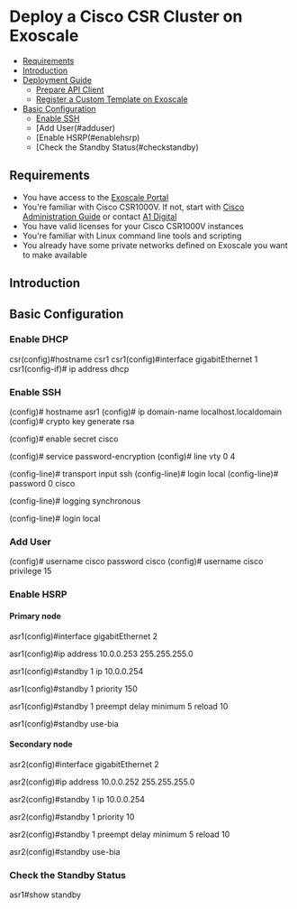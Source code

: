 # Deploy a Cisco CSR Cluster on Exoscale

* [Requirements](#requirements)
* [Introduction](#introduction)
* [Deployment Guide](#deployment)
	- [Prepare API Client](#prepareapiclient)
	- [Register a Custom Template on Exoscale](#registertemplate)
* [Basic Configuration](#basicconfig)
	- [Enable SSH](#enablessh)
	- [Add User(#adduser)
	- [Enable HSRP(#enablehsrp)
	- [Check the Standby Status(#checkstandby)


## Requirements

* You have access to the [Exoscale Portal](https://portal.exoscale.com)
* You're familiar with Cisco CSR1000V. If not, start with [Cisco Administration Guide](https://www.cisco.com/c/en/us/td/docs/ios-xml/ios/ipapp_fhrp/configuration/xe-16/fhp-xe-16-book/fhp-hsrp.html) or contact [A1 Digital](mailto:vendors.security@a1.digital)
* You have valid licenses for your Cisco CSR1000V instances
* You're familiar with Linux command line tools and scripting
* You already have some private networks defined on Exoscale you want to make available

## Introduction


## Basic Configuration
### Enable DHCP

csr(config)#hostname csr1
csr1(config)#interface gigabitEthernet 1
csr1(config-if)# ip address dhcp

### Enable SSH

(config)# hostname asr1
(config)# ip domain-name localhost.localdomain
(config)# crypto key generate rsa

(config)# enable secret cisco

(config)# service password-encryption
(config)# line vty 0 4

(config-line)# transport input ssh
(config-line)# login local
(config-line)# password 0 cisco

(config-line)# logging synchronous

(config-line)# login local

### Add User

(config)# username cisco password cisco
(config)# username cisco privilege 15
### Enable HSRP
#### Primary node

asr1(config)#interface gigabitEthernet 2

asr1(config)#ip address 10.0.0.253 255.255.255.0

asr1(config)#standby 1 ip 10.0.0.254

asr1(config)#standby 1 priority 150

asr1(config)#standby 1 preempt delay minimum 5 reload 10

asr1(config)#standby use-bia

#### Secondary node

asr2(config)#interface gigabitEthernet 2

asr2(config)#ip address 10.0.0.252 255.255.255.0

asr2(config)#standby 1 ip 10.0.0.254

asr2(config)#standby 1 priority 10

asr2(config)#standby 1 preempt delay minimum 5 reload 10

asr2(config)#standby use-bia
### Check the Standby Status

asr1#show standby

